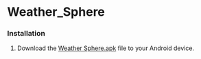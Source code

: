 # Weather_Sphere

### Installation

1. Download the [Weather Sphere.apk](https://drive.google.com/file/d/1UzZw5F7akmgT-SICrSd0wo75YxVV13NS/view?usp=drive_link) file to your Android device.
